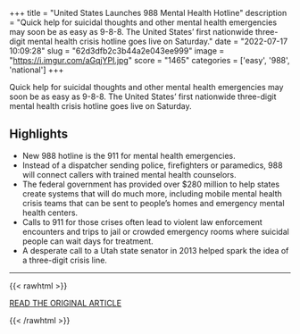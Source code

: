+++
title = "United States Launches 988 Mental Health Hotline"
description = "Quick help for suicidal thoughts and other mental health emergencies may soon be as easy as 9-8-8. The United States’ first nationwide three-digit mental health crisis hotline goes live on Saturday."
date = "2022-07-17 10:09:28"
slug = "62d3dfb2c3b44a2e043ee999"
image = "https://i.imgur.com/aGqjYPI.jpg"
score = "1465"
categories = ['easy', '988', 'national']
+++

Quick help for suicidal thoughts and other mental health emergencies may soon be as easy as 9-8-8. The United States’ first nationwide three-digit mental health crisis hotline goes live on Saturday.

## Highlights

- New 988 hotline is the 911 for mental health emergencies.
- Instead of a dispatcher sending police, firefighters or paramedics, 988 will connect callers with trained mental health counselors.
- The federal government has provided over $280 million to help states create systems that will do much more, including mobile mental health crisis teams that can be sent to people’s homes and emergency mental health centers.
- Calls to 911 for those crises often lead to violent law enforcement encounters and trips to jail or crowded emergency rooms where suicidal people can wait days for treatment.
- A desperate call to a Utah state senator in 2013 helped spark the idea of a three-digit crisis line.

---

{{< rawhtml >}}
  <p class="article-category">
    <a target="_blank" href="https://apnews.com/article/mental-health-hotline-988-ac50f02b74b8b89be5592be3f3605ff5">READ THE ORIGINAL ARTICLE</a>
  </p>
{{< /rawhtml >}}
